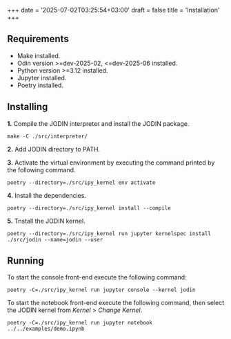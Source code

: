 +++
date = '2025-07-02T03:25:54+03:00'
draft = false
title = 'Installation'
+++

## Requirements

- Make installed.
- Odin version >=dev-2025-02, <=dev-2025-06 installed.
- Python version >=3.12 installed.
- Jupyter installed.
- Poetry installed.

## Installing

**1.** Compile the JODIN interpreter and install the JODIN package.

```
make -C ./src/interpreter/
```

**2.** Add JODIN directory to PATH.

**3.** Activate the virtual environment by executing the command printed by the following command.

```
poetry --directory=./src/ipy_kernel env activate
```

**4.** Install the dependencies.

```
poetry --directory=./src/ipy_kernel install --compile
```

**5.** Tnstall the JODIN kernel.

```
poetry --directory=./src/ipy_kernel run jupyter kernelspec install ./src/jodin --name=jodin --user
```

## Running

To start the console front-end execute the following command:

```
poetry -C=./src/ipy_kernel run jupyter console --kernel jodin
```

To start the notebook front-end execute the following command, then select the JODIN kernel from _Kernel_ > _Change Kernel_.

```
poetry -C=./src/ipy_kernel run jupyter notebook ../../examples/demo.ipynb
```
